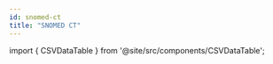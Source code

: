 ```yaml
---
id: snomed-ct
title: "SNOMED CT"
---
```


import { CSVDataTable } from '@site/src/components/CSVDataTable';



